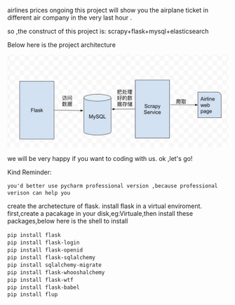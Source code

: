 airlines prices ongoing
this project will show you the airplane ticket in different air company
in the very last hour .

so ,the construct of this project is:
scrapy+flask+mysql+elasticsearch

Below here is the project architecture 

![architecture](./img/architecture.jpeg)

we will be very happy if you want to coding with us.
ok ,let's go!


Kind Reminder:

    you'd better use pycharm professional version ,because professional verison can help you 
create the archetecture of flask.
    install flask in a virtual enviroment.
    first,create a pacakage in your disk,eg:Virtuale,then install these packages,below here 
is the shell to install


    pip install flask 　　
    pip install flask-login 　　
    pip install flask-openid 　　
    pip install flask-sqlalchemy 　　
    pip install sqlalchemy-migrate 　　
    pip install flask-whooshalchemy 　　
    pip install flask-wtf 　　
    pip install flask-babel 　　
    pip install flup